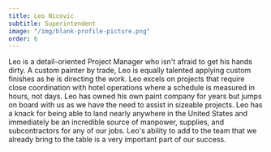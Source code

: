 ```yaml
---
title: Leo Nicovic
subtitle: Superintendent
image: "/img/blank-profile-picture.png"
order: 6
---
```


Leo is a detail-oriented Project Manager who isn't afraid to get his hands dirty. A custom painter by trade, Leo is equally talented applying custom finishes as he is directing the work. Leo excels on projects that require close coordination with hotel operations where a schedule is measured in hours, not days. Leo has owned his own paint company for years but jumps on board with us as we have the need to assist in sizeable projects. Leo has a knack for being able to land nearly anywhere in the United States and immediately be an incredible source of manpower, supplies, and subcontractors for any of our jobs. Leo's ability to add to the team that we already bring to the table is a very important part of our success.
